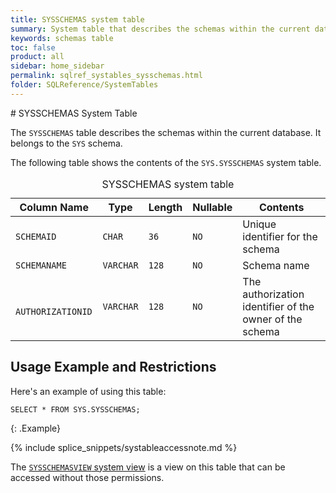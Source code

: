 ```yaml
---
title: SYSSCHEMAS system table
summary: System table that describes the schemas within the current database.
keywords: schemas table
toc: false
product: all
sidebar: home_sidebar
permalink: sqlref_systables_sysschemas.html
folder: SQLReference/SystemTables
---
```

<section>
<div class="TopicContent" data-swiftype-index="true" markdown="1">
# SYSSCHEMAS System Table

The `SYSSCHEMAS` table describes the schemas within the current
database. It belongs to the `SYS` schema.

The following table shows the contents of the `SYS.SYSSCHEMAS` system table.

<table>
    <caption>SYSSCHEMAS system table</caption>
    <col />
    <col />
    <col />
    <col />
    <col />
    <thead>
        <tr>
            <th>Column Name</th>
            <th>Type</th>
            <th>Length</th>
            <th>Nullable</th>
            <th>Contents</th>
        </tr>
    </thead>
    <tbody>
        <tr>
            <td><code>SCHEMAID</code></td>
            <td><code>CHAR</code></td>
            <td><code>36</code></td>
            <td><code>NO</code></td>
            <td>Unique identifier for the schema</td>
        </tr>
        <tr>
            <td><code>SCHEMANAME</code></td>
            <td><code>VARCHAR</code></td>
            <td><code>128</code></td>
            <td><code>NO</code></td>
            <td>Schema name</td>
        </tr>
        <tr>
            <td><code> AUTHORIZATIONID</code></td>
            <td><code>VARCHAR</code></td>
            <td><code>128</code></td>
            <td><code>NO</code></td>
            <td>The authorization identifier of the owner of the schema</td>
        </tr>
    </tbody>
</table>

## Usage Example and Restrictions

Here's an example of using this table:

```
SELECT * FROM SYS.SYSSCHEMAS;
```
{: .Example}

{% include splice_snippets/systableaccessnote.md %}

The [`SYSSCHEMASVIEW` system view](sqlref_sysviews_sysschemasview.html) is a view on this table that can be accessed without those permissions.

</div>
</section>
